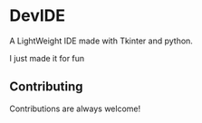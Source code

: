 
# DevIDE

A LightWeight IDE made with Tkinter and python.




I just made it for fun


## Contributing

Contributions are always welcome!


  
